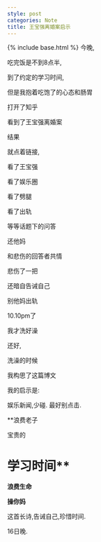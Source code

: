 ```yaml
---
style: post
categories: Note
title: 王宝强离婚案启示
---
```

{% include base.html %}
今晚,

吃完饭是不到8点半,

到了约定的学习时间,

但是我抱着吃饱了的心态和肠胃

打开了知乎

看到了王宝强离婚案

结果

就点着链接,

看了王宝强

看了娱乐圈

看了劈腿

看了出轨

等等话题下的问答

还他妈

和悲伤的回答者共情

悲伤了一把

还暗自告诫自己

别他妈出轨

10.10pm了

我才洗好澡

还好,

洗澡的时候

我构思了这篇博文

我的启示是:

娱乐新闻,少碰. 最好别点击.

**浪费老子

宝贵的

学习时间**
===

**浪费生命**

**操你妈**

这首长诗,告诫自己,珍惜时间.

16日晚.
